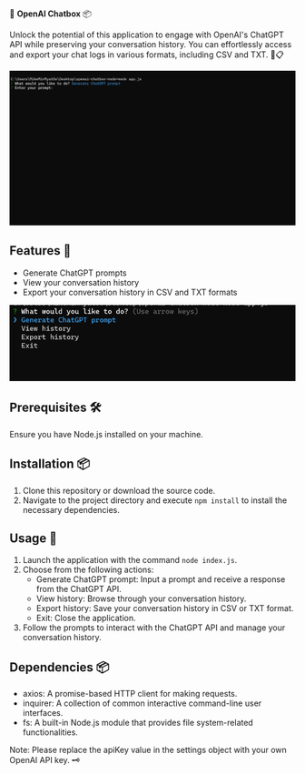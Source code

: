 🤖 **OpenAI Chatbox** 📦

Unlock the potential of this application to engage with OpenAI's ChatGPT API while preserving your conversation history. You can effortlessly access and export your chat logs in various formats, including CSV and TXT. 🚀📋

![Animation.gif](Animation.gif)

## Features 🌟
- Generate ChatGPT prompts
- View your conversation history
- Export your conversation history in CSV and TXT formats

![img.png](img.png)

## Prerequisites 🛠️
Ensure you have Node.js installed on your machine.

## Installation 📦
1. Clone this repository or download the source code.
2. Navigate to the project directory and execute `npm install` to install the necessary dependencies.

## Usage 📝
1. Launch the application with the command `node index.js`.
2. Choose from the following actions:
   - Generate ChatGPT prompt: Input a prompt and receive a response from the ChatGPT API.
   - View history: Browse through your conversation history.
   - Export history: Save your conversation history in CSV or TXT format.
   - Exit: Close the application.
3. Follow the prompts to interact with the ChatGPT API and manage your conversation history.

## Dependencies 📦
- axios: A promise-based HTTP client for making requests.
- inquirer: A collection of common interactive command-line user interfaces.
- fs: A built-in Node.js module that provides file system-related functionalities.

Note: Please replace the apiKey value in the settings object with your own OpenAI API key. 🗝️
